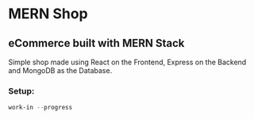 # MERN Shop

## eCommerce built with MERN Stack

Simple shop made using React on the Frontend, Express on the Backend and MongoDB as the Database.

### Setup:

```powershell
work-in --progress
```
